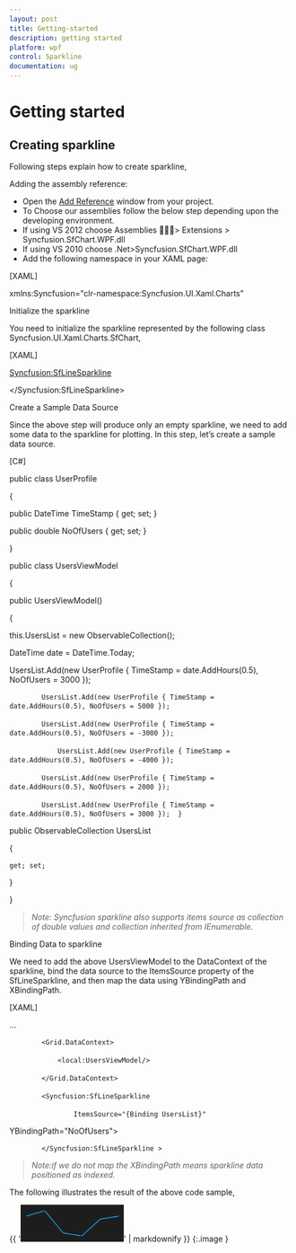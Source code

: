 ```yaml
---
layout: post
title: Getting-started
description: getting started
platform: wpf
control: Sparkline
documentation: ug
---
```


# Getting started

## Creating sparkline

Following steps explain how to create sparkline,

Adding the assembly reference:

* Open the [Add Reference](http://msdn.microsoft.com/en-us/library/wkze6zky(v=vs.80).aspx) window from your project.
* To Choose our assemblies follow the below step depending upon the developing environment. 
* If using VS 2012 choose Assemblies > Extensions > Syncfusion.SfChart.WPF.dll 
* If using VS 2010 choose .Net>Syncfusion.SfChart.WPF.dll
* Add the following namespace in your XAML page:



[XAML]

xmlns:Syncfusion="clr-namespace:Syncfusion.UI.Xaml.Charts"

Initialize the sparkline

You need to initialize the sparkline represented by the following class Syncfusion.UI.Xaml.Charts.SfChart,

[XAML]

<Syncfusion:SfLineSparkline>

</Syncfusion:SfLineSparkline>

Create a Sample Data Source

Since the above step will produce only an empty sparkline, we need to add some data to the sparkline for plotting. In this step, let’s create a sample data source.

[C#]



public class UserProfile

 {

   public DateTime TimeStamp { get; set; }



   public double NoOfUsers { get; set; }

 } 



public class UsersViewModel

 {

 public UsersViewModel()

  {

   this.UsersList = new ObservableCollection<UserProfile>();

   DateTime date = DateTime.Today;

   UsersList.Add(new UserProfile { TimeStamp = date.AddHours(0.5), NoOfUsers = 3000 });

            UsersList.Add(new UserProfile { TimeStamp = date.AddHours(0.5), NoOfUsers = 5000 });

            UsersList.Add(new UserProfile { TimeStamp = date.AddHours(0.5), NoOfUsers = -3000 });

                UsersList.Add(new UserProfile { TimeStamp = date.AddHours(0.5), NoOfUsers = -4000 });

            UsersList.Add(new UserProfile { TimeStamp = date.AddHours(0.5), NoOfUsers = 2000 });

            UsersList.Add(new UserProfile { TimeStamp = date.AddHours(0.5), NoOfUsers = 3000 });  }

 public ObservableCollection<UserProfile> UsersList

  {

    get; set;

  }

 }

> 

> _Note: Syncfusion sparkline also supports items source as collection of double values and collection inherited from IEnumerable._

> 

Binding Data to sparkline

We need to add the above UsersViewModel to the DataContext of the sparkline, bind the data source to the ItemsSource property of the SfLineSparkline, and then map the data using YBindingPath and XBindingPath.

[XAML]

…

            <Grid.DataContext>

                <local:UsersViewModel/>

            </Grid.DataContext>

            <Syncfusion:SfLineSparkline 

	                ItemsSource="{Binding UsersList}" 

YBindingPath="NoOfUsers">

            </Syncfusion:SfLineSparkline >

> 

>   _Note:if we do not map the XBindingPath means sparkline data positioned as indexed._

> 

The following illustrates the result of the above code sample,

{{ '![C:/Users/ApoorvahR/Desktop/1.png](Getting-started_images/Getting-started_img1.png)' | markdownify }}
{:.image }


